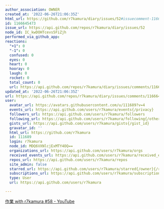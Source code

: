 ```yaml
---
author_association: OWNER
created_at: '2022-06-26T21:06:35Z'
html_url: https://github.com/r7kamura/diary/issues/52#issuecomment-1166645473
id: 1166645473
issue_url: https://api.github.com/repos/r7kamura/diary/issues/52
node_id: IC_kwDOHTcevs5FiZjh
performed_via_github_app: 
reactions:
  "+1": 0
  "-1": 0
  confused: 0
  eyes: 0
  heart: 0
  hooray: 0
  laugh: 0
  rocket: 0
  total_count: 0
  url: https://api.github.com/repos/r7kamura/diary/issues/comments/1166645473/reactions
updated_at: '2022-06-26T21:06:35Z'
url: https://api.github.com/repos/r7kamura/diary/issues/comments/1166645473
user:
  avatar_url: https://avatars.githubusercontent.com/u/111689?v=4
  events_url: https://api.github.com/users/r7kamura/events{/privacy}
  followers_url: https://api.github.com/users/r7kamura/followers
  following_url: https://api.github.com/users/r7kamura/following{/other_user}
  gists_url: https://api.github.com/users/r7kamura/gists{/gist_id}
  gravatar_id: ''
  html_url: https://github.com/r7kamura
  id: 111689
  login: r7kamura
  node_id: MDQ6VXNlcjExMTY4OQ==
  organizations_url: https://api.github.com/users/r7kamura/orgs
  received_events_url: https://api.github.com/users/r7kamura/received_events
  repos_url: https://api.github.com/users/r7kamura/repos
  site_admin: false
  starred_url: https://api.github.com/users/r7kamura/starred{/owner}{/repo}
  subscriptions_url: https://api.github.com/users/r7kamura/subscriptions
  type: User
  url: https://api.github.com/users/r7kamura

---
```

[作業 with r7kamura #58 - YouTube](https://www.youtube.com/watch?v=Jl5ZXfVuwng)